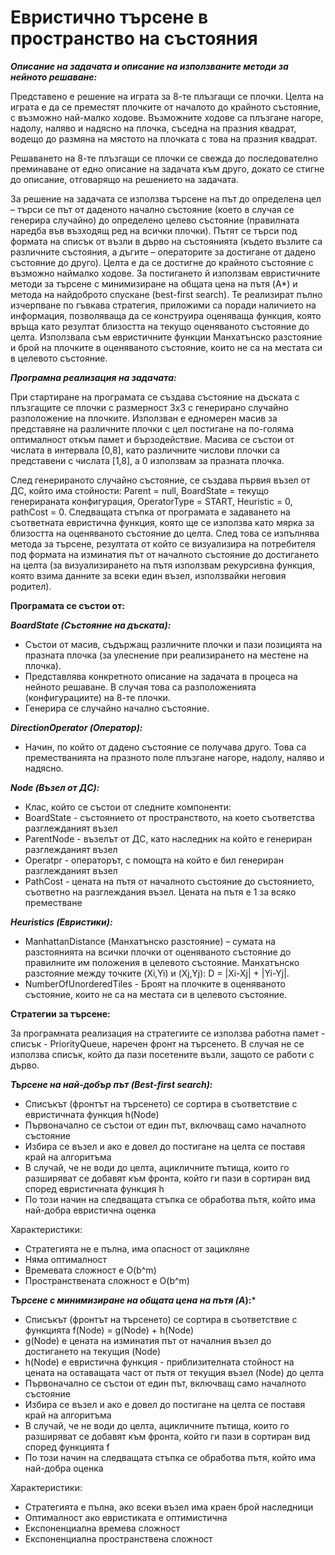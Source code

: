 # Евристично търсене в пространство на състояния

***Описание на задачата и описание на използваните методи за нейното решаване:***

Представeно е решение на играта за 8-те плъзгащи се плочки. Целта на
играта е да се преместят плочките от началото до крайното състояние, с
възможно най-малко ходове. Възможните ходове са плъзгане нагоре,
надолу, наляво и надясно на плочка, съседна на празния квадрат, водещо
до размяна на мястото на плочката с това на празния квадрат.

Решаването на 8-те плъзгащи се плочки се свежда до
последователно преминаване от едно описание на задачата към друго,
докато се стигне до описание, отговарящо на решението на задачата.

За решение на задачата се използва търсене на път до определена
цел – търси се път от даденото начално състояние (което в случая се
генерира случайно) до определено целево състояние (правилната наредба
във възходящ ред на всички плочки). Пътят се търси под формата на
списък от възли в дърво на състоянията (където възлите са различните
състояния, а дъгите – операторите за достигане от дадено състояние до
друго). Целта е да се достигне до крайното състояние с възможно наймалко ходове. За постигането й използвам евристичните методи за
търсене с минимизиране на общата цена на пътя (A*) и метода на найдоброто спускане (best-first search). Те реализират пълно изчерпване по
гъвкава стратегия, приложими са поради наличието на информация,
позволяваща да се конструира оценяваща функция, която връща като
резултат близостта на текущо оценяваното състояние до целта. Използвала
съм евристичните функции Манхатънско разстояние и брой на плочките в
оценяваното състояние, които не са на местата си в целевото състояние.

***Програмна реализация на задачата:***

При стартиране на програмата се създава състояние на дъската с
плъзгащите се плочки с размерност 3х3 с генерирано случайно
разположение на плочките. Използван е едномерен масив за представяне
на различните плочки с цел постигане на по-голяма оптималност откъм
памет и бързодействие. Масива се състои от числата в интервала [0,8],
като различните числови плочки са представени с числата [1,8], а 0
използвам за празната плочка.

След генерираното случайно състояние, се създава първия възел от ДС,
който има стойности: Parent = null, BoardState = текущо генерираната
конфигурация, OperatorType = START, Heuristic = 0, pathCost = 0.
Следващата стъпка от програмата е задаването на съответната евристична
функция, която ще се използва като мярка за близостта на оценяваното
състояние до целта. След това се изпълнява метода за търсене, резултата
от който се визуализира на потребителя под формата на изминатия път от
началното състояние до достигането на целта (за визуализирането на пътя
използвам рекурсивна функция, която взима данните за всеки един възел,
използвайки неговия родител).

**Програмата се състои от:**

***BoardState (Състояние на дъската):***
- Състои от масив, съдържащ различните плочки и пази позицията на
празната плочка (за улеснение при реализирането на местене на
плочка).
- Представлява конкретното описание на задачата в процеса на
нейното решаване. В случая това са разположенията
(конфигурациите) на 8-те плочки.
- Генерира се случайно начално състояние. 

***DirectionOperator (Оператор):***
- Начин, по който от дадено състояние се получава друго. Това са
преместванията на празното поле плъзгане нагоре, надолу, наляво и
надясно. 

***Node (Възел от ДС):***
- Клас, който се състои от следните компоненти:
- BoardState - състоянието от пространството, на което съответства
разглежданият възел
- ParentNode - възелът от ДС, като наследник на който е генериран
разглежданият възел
- Operatpr - операторът, с помощта на който е бил генериран
разглежданият възел
- PathCost - цената на пътя от началното състояние до състоянието,
съответно на разглеждания възел. Цената на пътя е 1 за всяко
преместване

***Heuristics (Евристики):***
- ManhattanDistance (Манхатънско разстояние) – сумата на
разстоянията на всички плочки от оценяваното състояние до
правилните им положения в целевото състояние. Манхатънско
разстояние между точките (Xi,Yi) и (Xj,Yj): D = |Xi-Xj| + |Yi-Yj|.
- NumberOfUnorderedTiles - Броят на плочките в оценяваното
състояние, които не са на местата си в целевото състояние.

**Стратегии за търсене:**

За програмната реализация на стратегиите се използва работна памет -
списък - PriorityQueue, наречен фронт на търсенето. В случая не се
използва списък, който да пази посетените възли, защото се работи с
дърво.

***Търсене на най-добър път (Best-first search):***
- Списъкът (фронтът на търсенето) се сортира в съответствие с
евристичната функция h(Node)
- Първоначално се състои от един път, включващ само началното
състояние
- Избира се възел и ако е довел до постигане на целта се поставя край
на алгоритъма
- В случай, че не води до целта, ацикличните пътища, които го
разширяват се добавят към фронта, който ги пази в сортиран вид
според евристичната функция h
- По този начин на следващата стъпка се обработва пътя, който има
най-добра евристична оценка

Характеристики:

- Стратегията не е пълна, има опасност от зацикляне
- Няма оптималност
- Времевата сложност е O(b^m)
- Пространствената сложност е O(b^m)

***Търсене с минимизиране на общата цена на пътя (A*):***
- Списъкът (фронтът на търсенето) се сортира в съответствие с
функцията f(Node) = g(Node) + h(Node)
- g(Node) e цената на изминатия път от началния възел до
достигането на текущия (Node)
- h(Node) e евристична функция - приблизителната стойност на цената
на оставащата част от пътя от текущия възел (Node) до целта
- Първоначално се състои от един път, включващ само началното
състояние
- Избира се възел и ако е довел до постигане на целта се поставя край
на алгоритъма
- В случай, че не води до целта, ацикличните пътища, които го
разширяват се добавят към фронта, който ги пази в сортиран вид
според функцията f
- По този начин на следващата стъпка се обработва пътя, който има
най-добра оценка

Характеристики:

- Стратегията е пълна, ако всеки възел има краен брой наследници
- Оптималност ако евристиката е оптимистична
- Експоненциална времева сложност
- Експоненциална пространствена сложност






